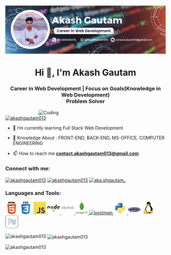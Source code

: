 ![Masterhead](https://github.com/akashgautam013/akashgautam013/blob/9eeed048588878b5c43e120eae655c533f913f52/cover%20image.png)

<h1 align="center">Hi 👋, I'm Akash Gautam</h1>
<h3 align="center">Career in Web Development | Focus on Goals(Knowledge in Web Development) <br> Problem Solver</h3>

<img align="right" alt="Coding" width="400" src="https://github.com/akashgautam013/akashgautam013/blob/main/com-webp-to-gif-converter-unscreen.gif">

<p align="left"> <a href="https://twitter.com/akashgautam013" target="blank"><img src="https://img.shields.io/twitter/follow/akashgautam013?logo=twitter&style=for-the-badge" alt="akashgautam013" /></a> </p>

- 🌱 I’m currently learning Full Stack Web Development

- 💬 Knowledge About : FRONT-END, BACK-END, MS-OFFICE, COMPUTER ENGINEERING

- 📫 How to reach me **contact.akashgautam013@gmail.com**

<h3 align="left">Connect with me:</h3>
<p align="left">
<a href="https://twitter.com/akashgautam013" target="blank"><img align="center" src="https://raw.githubusercontent.com/rahuldkjain/github-profile-readme-generator/master/src/images/icons/Social/twitter.svg" alt="akashgautam013" height="30" width="40" /></a>
<a href="https://linkedin.com/in/akashgautam013" target="blank"><img align="center" src="https://raw.githubusercontent.com/rahuldkjain/github-profile-readme-generator/master/src/images/icons/Social/linked-in-alt.svg" alt="akashgautam013" height="30" width="40" /></a>
<a href="https://instagram.com/aka.shgautam_" target="blank"><img align="center" src="https://raw.githubusercontent.com/rahuldkjain/github-profile-readme-generator/master/src/images/icons/Social/instagram.svg" alt="aka.shgautam_" height="30" width="40" /></a>
</p>

<h3 align="left">Languages and Tools:</h3>
<p  <a href="https://html.com/html5/"> <img src="https://raw.githubusercontent.com/devicons/devicon/master/icons/html5/html5-original-wordmark.svg" alt="html5" width="40" height="40"/> </a> <img src="https://raw.githubusercontent.com/devicons/devicon/master/icons/css3/css3-original-wordmark.svg" alt="css3" width="40" height="40"/> </a>  <a href="https://git-scm.com/" target="_blank" rel="noreferrer"> <a href="https://developer.mozilla.org/en-US/docs/Web/JavaScript" target="_blank" rel="noreferrer"> <img src="https://raw.githubusercontent.com/devicons/devicon/master/icons/javascript/javascript-original.svg" alt="javascript" width="40" height="40"/> </a> <a href="https://nodejs.org" target="_blank" rel="noreferrer"> <img src="https://raw.githubusercontent.com/devicons/devicon/master/icons/nodejs/nodejs-original-wordmark.svg" alt="nodejs" width="40" height="40"/> </a>  <a href="https://expressjs.com" target="_blank" rel="noreferrer"> <img src="https://raw.githubusercontent.com/devicons/devicon/master/icons/express/express-original-wordmark.svg" alt="express" width="40" height="40"/> </a> <a href="https://www.mongodb.com/" target="_blank" rel="noreferrer"> <img src="https://raw.githubusercontent.com/devicons/devicon/master/icons/mongodb/mongodb-original-wordmark.svg" alt="mongodb" width="40" height="40"/>  <a href="https://postman.com" target="_blank" rel="noreferrer"> <img src="https://www.vectorlogo.zone/logos/getpostman/getpostman-icon.svg" alt="postman" width="40" height="40"/> <a href="https://www.python.org" target="_blank" rel="noreferrer"> <img src="https://raw.githubusercontent.com/devicons/devicon/master/icons/python/python-original.svg" alt="python" width="40" height="40"/> </a> <a href="https://www.php.net/"> <img src="https://github.com/devicons/devicon/blob/6910f0503efdd315c8f9b858234310c06e04d9c0/icons/php/php-original.svg"  alt="akashgautam013" height="30" width="40"></a> </a> <a href="https://www.linux.org/" target="_blank" rel="noreferrer"> <img src="https://raw.githubusercontent.com/devicons/devicon/master/icons/linux/linux-original.svg" alt="linux" width="40" height="40"/> </a>  </a>  <a href="https://www.photoshop.com/en" target="_blank" rel="noreferrer"> <img src="https://raw.githubusercontent.com/devicons/devicon/master/icons/photoshop/photoshop-line.svg" alt="photoshop" width="40" height="40"/> </a>  </p>

<p><img align="left" src="https://github-readme-stats.vercel.app/api/top-langs?username=akashgautam013&show_icons=true&locale=en&layout=compact" alt="akashgautam013" /></p>

<p>&nbsp;<img align="center" src="https://github-readme-stats.vercel.app/api?username=akashgautam013&show_icons=true&locale=en" alt="akashgautam013" /></p>

<p><img align="center" src="https://github-readme-streak-stats.herokuapp.com/?user=akashgautam013&" alt="akashgautam013" /></p>
